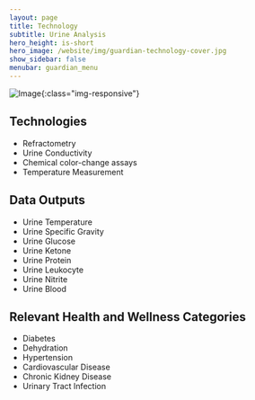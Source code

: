 ```yaml
---
layout: page
title: Technology
subtitle: Urine Analysis
hero_height: is-short
hero_image: /website/img/guardian-technology-cover.jpg
show_sidebar: false
menubar: guardian_menu
---
```


![Image](/website/img/guardian/urine.png){:class="img-responsive"}

## Technologies
- Refractometry
- Urine Conductivity
- Chemical color-change assays
- Temperature Measurement

## Data Outputs
- Urine Temperature
- Urine Specific Gravity
- Urine Glucose
- Urine Ketone
- Urine Protein
- Urine Leukocyte
- Urine Nitrite
- Urine Blood

## Relevant Health and Wellness Categories
- Diabetes
- Dehydration
- Hypertension
- Cardiovascular Disease
- Chronic Kidney Disease
- Urinary Tract Infection
